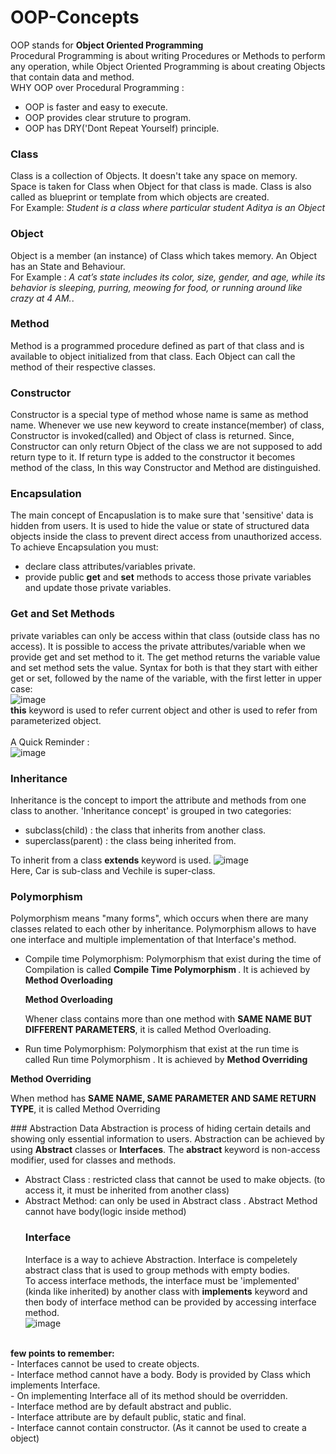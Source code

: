 # OOP-Concepts
OOP stands for <b>Object Oriented Programming </b> <br/> 
Procedural Programming is about writing Procedures or Methods to perform any operation, while Object Oriented Programming is about creating Objects that contain data and method. <br/>
WHY OOP over Procedural Programming : 
- OOP is faster and easy to execute.
- OOP provides clear struture to program.
- OOP has DRY('Dont Repeat Yourself) principle.

### Class
Class is a collection of Objects. It doesn't take any space on memory. Space is taken for Class when Object for that class is made. Class is also called as blueprint or template from which objects are created. <br/> For Example: *Student is a class where particular student Aditya is an Object*
<br/>
### Object 
 Object is a member (an instance) of Class which takes memory. An Object has an  State and Behaviour. <br/> For Example : *A cat’s state includes its color, size, gender, and age, while its behavior is sleeping, purring, meowing for food, or running around like crazy at 4 AM.*.
 <br/>
 ### Method
  Method is a programmed procedure defined as part of that class and is available to object initialized from that class. Each Object can call the method of their respective classes.
  <br/>
 ### Constructor
 Constructor is a special type of method whose name is same as method name. Whenever we use new keyword to create instance(member) of class, Constructor is invoked(called) and Object of class is returned. Since, Constructor can only return Object of the class we are not supposed to add return type to it. If return type is added to the constructor it becomes method of the class, In this way Constructor and Method are distinguished. 
 <br/>
 
### Encapsulation
  The main concept of Encapuslation is to make sure that 'sensitive' data is hidden from users. It is used to hide the value or state of structured data objects inside the class to prevent direct access from unauthorized access. <br/> To achieve Encapsulation you must:
 - declare class attributes/variables private.
 - provide public <b>get</b> and <b>set</b> methods to access those private variables and update those private variables. <br/>
### Get and Set Methods
private variables can only be access within that class (outside class has no access). It is possible to access the private attributes/variable when we provide get and set method to it. The get method returns the variable value and set method sets the value. Syntax for both is that they start with either get or set, followed by the name of the variable, with the first letter in upper case: <br/>
![image](https://github.com/adityadahal/OOP-Concept/assets/107999400/33b2a1c3-dbdf-4dc9-8a96-e163961a6551)
<br/> <b>this</b> keyword is used to refer current object and other is used to refer from parameterized object.
<br/>
<br/>
A Quick Reminder : <br/>
![image](https://github.com/adityadahal/OOP-Concept/assets/107999400/6d20b742-2a98-498c-8c96-1c5d5ea090eb)
<br/>
### Inheritance
Inheritance is the concept to import the attribute and methods from one class to another. 'Inheritance concept' is grouped in two categories:

- subclass(child) : the class that inherits from another class.
- superclass(parent) : the class being inherited from.
  
To inherit from a class <b>extends</b> keyword is used.
![image](https://github.com/adityadahal/OOP-Concept/assets/107999400/c6b96c50-a47f-46d5-9212-f95b5029652c) <br/>
Here, Car is sub-class and Vechile is super-class.
<br/>
### Polymorphism
Polymorphism means "many forms", which occurs when there are many classes related to each other by inheritance. Polymorphism allows to have one interface and multiple implementation of that Interface's method.
- Compile time Polymorphism: Polymorphism that exist during the time of Compilation is called <b>Compile Time Polymorphism </b>. It is achieved by <b>Method Overloading</b> <br/>
  <p> <b>Method Overloading</b> </p>
  <p>Whener class contains more than one method with <b>SAME NAME BUT DIFFERENT PARAMETERS</b>, it is called Method Overloading.</p>

- Run time Polymorphism: Polymorphism that exist at the run time is called Run time Polymorphism . It is achieved by <b>Method Overriding</b> <br/>
<p> <b>Method Overriding</b> </p>
 <p>When method has <b>SAME NAME, SAME PARAMETER AND SAME RETURN TYPE</b>, it is called Method Overriding</p>
### Abstraction
Data Abstraction is process of hiding certain details and showing only essential information to users. Abstraction can be achieved by using <b>Abstract</b> classes or <b>Interfaces</b>.
The <b>abstract</b> keyword is non-access modifier, used for classes and methods.

- Abstract Class : restricted class that cannot be used to make objects. (to access it, it must be inherited from another class)
- Abstract Method: can only be used in Abstract class . Abstract Method cannot have body(logic inside method)
  <br/>
  ### Interface
  Interface is a way to achieve Abstraction. Interface is compeletely abstract class that is used to group methods with empty bodies. <br/> To access interface methods, the interface must be 'implemented' (kinda like inherited) by another class with <b>implements</b> keyword and then body of interface method can be provided by accessing interface method. <br/>
  ![image](https://github.com/adityadahal/OOP-Concept/assets/107999400/4d0c2b15-0219-4df4-8c60-f7a69e6f0cbc)
<br/>
   <b>few points to remember: </b> <br/>
   - Interfaces cannot be used to create objects. <br/>
   - Interface method cannot have a body. Body is provided by Class which implements Interface. <br/>
   - On implementing Interface all of its method should be overridden. <br/>
   - Interface method are by default abstract and public. <br/>
   - Interface attribute are by default public, static and final. <br/>
   - Interface cannot contain constructor. (As it cannot be used to create a object) <br/>



















































































 
 
